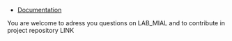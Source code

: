 - [Documentation](http://docpress.github.io/)

You are welcome to adress you questions on LAB_MIAL and to contribute in project repository LINK 